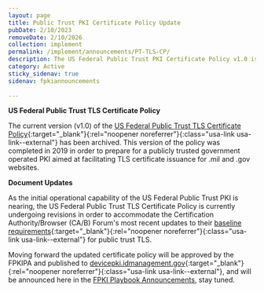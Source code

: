 ```yaml
---
layout: page
title: Public Trust PKI Certificate Policy Update
pubDate: 2/10/2023
removeDate: 2/10/2026
collection: implement
permalink: /implement/announcements/PT-TLS-CP/
description: The US Federal Public Trust PKI Certificate Policy v1.0 is now archived and undergoing revision.
category: Active
sticky_sidenav: true
sidenav: fpkiannouncements
      
---
```


**US Federal Public Trust TLS Certificate Policy**

The current version (v1.0) of the [US Federal Public Trust TLS Certificate Policy](https://devicepki.idmanagement.gov/assets/docs/us-federal-public-trust-tls-cp.pdf){:target="_blank"}{:rel="noopener noreferrer"}{:class="usa-link usa-link--external"} has been archived.  This version of the policy was completed in 2019 in order to prepare for a publicly trusted government operated PKI aimed at facilitating TLS certificate issuance for .mil and .gov websites.

**Document Updates**

As the initial operational capability of the US Federal Public Trust PKI is nearing, the US Federal Public Trust TLS Certificate Policy is currently undergoing revisions in order to accommodate the Certification Authority/Browser (CA/B) Forum's most recent updates to their [baseline requirements](https://cabforum.org/baseline-requirements-documents/){:target="_blank"}{:rel="noopener noreferrer"}{:class="usa-link usa-link--external"} for public trust TLS. 

Moving forward the updated certificate policy will be approved by the FPKIPA and published to [devicepki.idmanagement.gov](https://devicepki.idmanagement.gov/){:target="_blank"}{:rel="noopener noreferrer"}{:class="usa-link usa-link--external"}, and will be announced here in the [FPKI Playbook Announcements]({{site.baseurl}}/fpki/notifications/#fpki-announcements/), stay tuned.
